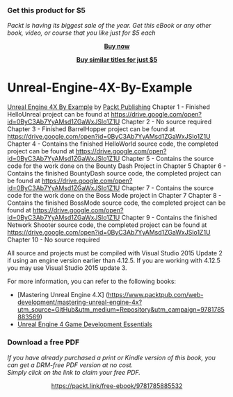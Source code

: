 
### Get this product for $5

<i>Packt is having its biggest sale of the year. Get this eBook or any other book, video, or course that you like just for $5 each</i>


<b><p align='center'>[Buy now](https://packt.link/9781785885532)</p></b>


<b><p align='center'>[Buy similar titles for just $5](https://subscription.packtpub.com/search)</p></b>


# Unreal-Engine-4X-By-Example
[Unreal Engine 4X By Example](https://www.packtpub.com/game-development/unreal-engine-4x-example?utm_source=GitHub&utm_medium=Repository&utm_campaign=9781785885532) by [Packt Publishing](https://www.packtpub.com/)
Chapter 1 - Finished HelloUnreal project can be found at https://drive.google.com/open?id=0ByC3Ab7YyAMsd1ZGaWxJSlo1Z1U
Chapter 2 - No source required
Chapter 3 - Finished BarrelHopper project can be found at https://drive.google.com/open?id=0ByC3Ab7YyAMsd1ZGaWxJSlo1Z1U
Chapter 4 - Contains the finished HelloWorld source code, the completed project can be found at
https://drive.google.com/open?id=0ByC3Ab7YyAMsd1ZGaWxJSlo1Z1U
Chapter 5 - Contains the source code for the work done on the Bounty Dash Project in Chapter 5
Chapter 6 - Contains the finished BountyDash source code,  the completed project can be found at https://drive.google.com/open?id=0ByC3Ab7YyAMsd1ZGaWxJSlo1Z1U
Chapter 7 - Contains the source code for the work done on the Boss Mode project in Chapter 7
Chapter 8 - Contains the finished BossMode source code, the completed project can be found at https://drive.google.com/open?id=0ByC3Ab7YyAMsd1ZGaWxJSlo1Z1U
Chapter 9 - Contains the finished Network Shooter source code,  the completed project can be found at https://drive.google.com/open?id=0ByC3Ab7YyAMsd1ZGaWxJSlo1Z1U
Chapter 10 - No source required

All source and projects must be compiled with Visual Studio 2015 Update 2 if using an engine version earlier than 4.12.5.
If you are working with 4.12.5 you may use Visual Studio 2015 update 3.

For more information, you can refer to the following books:
* [Mastering Unreal Engine 4.X] (https://www.packtpub.com/web-development/mastering-unreal-engine-4x?utm_source=GitHub&utm_medium=Repository&utm_campaign=9781785883569)
* [Unreal Engine 4 Game Development Essentials](https://www.packtpub.com/game-development/unreal-engine-essentials?utm_source=GitHub&utm_medium=Repository&utm_campaign=9781784391966)
### Download a free PDF

 <i>If you have already purchased a print or Kindle version of this book, you can get a DRM-free PDF version at no cost.<br>Simply click on the link to claim your free PDF.</i>
<p align="center"> <a href="https://packt.link/free-ebook/9781785885532">https://packt.link/free-ebook/9781785885532 </a> </p>